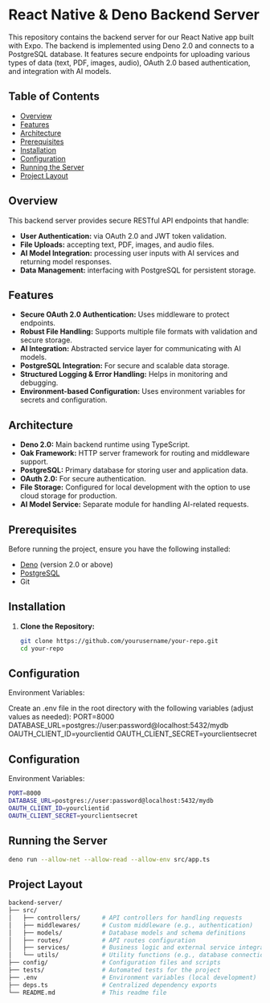 # React Native & Deno Backend Server

This repository contains the backend server for our React Native app built with Expo. The backend is implemented using Deno 2.0 and connects to a PostgreSQL database. It features secure endpoints for uploading various types of data (text, PDF, images, audio), OAuth 2.0 based authentication, and integration with AI models.

## Table of Contents

- [Overview](#overview)
- [Features](#features)
- [Architecture](#architecture)
- [Prerequisites](#prerequisites)
- [Installation](#installation)
- [Configuration](#configuration)
- [Running the Server](#running-the-server)
- [Project Layout](#project-layout)

## Overview

This backend server provides secure RESTful API endpoints that handle:
- **User Authentication:** via OAuth 2.0 and JWT token validation.
- **File Uploads:** accepting text, PDF, images, and audio files.
- **AI Model Integration:** processing user inputs with AI services and returning model responses.
- **Data Management:** interfacing with PostgreSQL for persistent storage.

## Features

- **Secure OAuth 2.0 Authentication:** Uses middleware to protect endpoints.
- **Robust File Handling:** Supports multiple file formats with validation and secure storage.
- **AI Integration:** Abstracted service layer for communicating with AI models.
- **PostgreSQL Integration:** For secure and scalable data storage.
- **Structured Logging & Error Handling:** Helps in monitoring and debugging.
- **Environment-based Configuration:** Uses environment variables for secrets and configuration.

## Architecture

- **Deno 2.0:** Main backend runtime using TypeScript.
- **Oak Framework:** HTTP server framework for routing and middleware support.
- **PostgreSQL:** Primary database for storing user and application data.
- **OAuth 2.0:** For secure authentication.
- **File Storage:** Configured for local development with the option to use cloud storage for production.
- **AI Model Service:** Separate module for handling AI-related requests.

## Prerequisites

Before running the project, ensure you have the following installed:

- [Deno](https://deno.land/#installation) (version 2.0 or above)
- [PostgreSQL](https://www.postgresql.org/download/)
- Git

## Installation

1. **Clone the Repository:**

   ```bash
   git clone https://github.com/yourusername/your-repo.git
   cd your-repo
   ```
## Configuration
Environment Variables:

Create an .env file in the root directory with the following variables (adjust values as needed):
   PORT=8000
   DATABASE_URL=postgres://user:password@localhost:5432/mydb
   OAUTH_CLIENT_ID=yourclientid
   OAUTH_CLIENT_SECRET=yourclientsecret
## Configuration
  Environment Variables:
  ```bash
  PORT=8000
  DATABASE_URL=postgres://user:password@localhost:5432/mydb
  OAUTH_CLIENT_ID=yourclientid
  OAUTH_CLIENT_SECRET=yourclientsecret
```
## Running the Server
  ```bash
  deno run --allow-net --allow-read --allow-env src/app.ts
  ```
## Project Layout
  ```bash
  backend-server/
  ├── src/
  │   ├── controllers/      # API controllers for handling requests
  │   ├── middlewares/      # Custom middleware (e.g., authentication)
  │   ├── models/           # Database models and schema definitions
  │   ├── routes/           # API routes configuration
  │   ├── services/         # Business logic and external service integrations (e.g., AI models)
  │   └── utils/            # Utility functions (e.g., database connection)
  ├── config/               # Configuration files and scripts
  ├── tests/                # Automated tests for the project
  ├── .env                  # Environment variables (local development)
  ├── deps.ts               # Centralized dependency exports
  └── README.md             # This readme file
```
